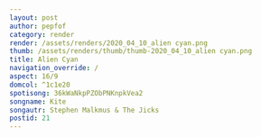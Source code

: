 ```yaml
---
layout: post
author: pepfof
category: render
render: /assets/renders/2020_04_10_alien cyan.png
thumb: /assets/renders/thumb/thumb-2020_04_10_alien cyan.png
title: Alien Cyan
navigation_override: /
aspect: 16/9
domcol: ^1c1e20
spotisong: 36kWaNkpPZObPNKnpkVea2
songname: Kite
songautr: Stephen Malkmus & The Jicks
postid: 21
---
```


<!--USER BEGIN 1-->

<!--USER END 1-->

<!--more-->
<!--USER BEGIN 2-->

<!--USER END 2-->

